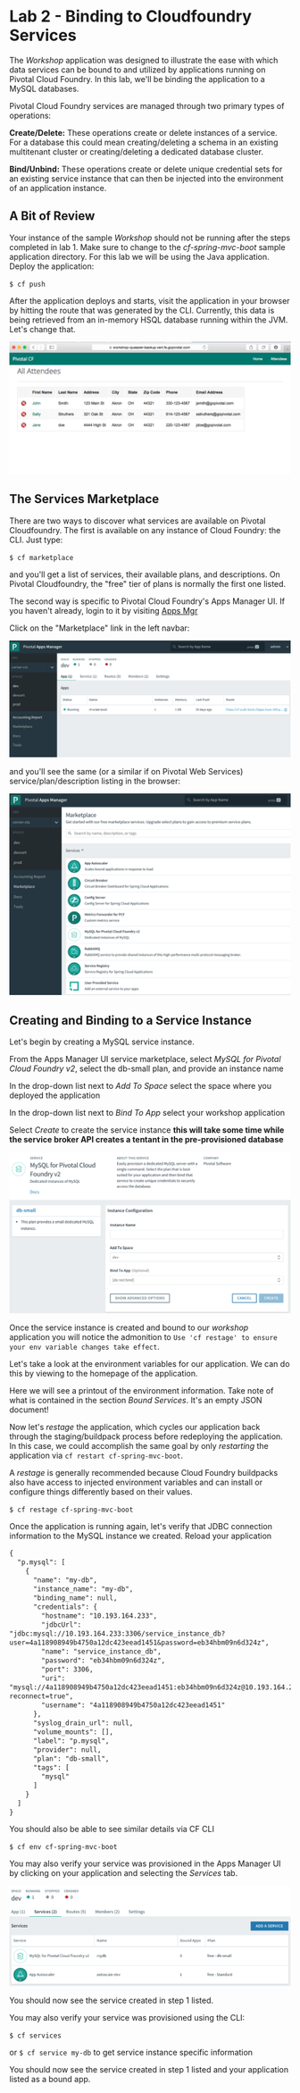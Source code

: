 # Lab 2 - Binding to Cloudfoundry Services

The _Workshop_ application was designed to illustrate the ease with which data services can be bound to and utilized by applications running on Pivotal Cloud Foundry.
In this lab, we'll be binding the application to a MySQL databases.

Pivotal Cloud Foundry services are managed through two primary types of operations:

**Create/Delete:** These operations create or delete instances of a service.
For a database this could mean creating/deleting a schema in an existing multitenant cluster or creating/deleting a dedicated database cluster.

**Bind/Unbind:** These operations create or delete unique credential sets for an existing service instance that can then be injected into the environment of an application instance.

## A Bit of Review

Your instance of the sample _Workshop_ should not be running after the steps completed in lab 1.  Make sure to change to the _cf-spring-mvc-boot_ sample application directory.  For this lab we will be using the Java application.  Deploy the application:

`$ cf push`

After the application deploys and starts, visit the application in your browser by hitting the route that was generated by the CLI.  Currently, this data is being retrieved from an in-memory HSQL database running within the JVM.  Let's change that.

![Alt](lab.png)

## The Services Marketplace

There are two ways to discover what services are available on Pivotal Cloudfoundry.
The first is available on any instance of Cloud Foundry: the CLI. Just type:

`$ cf marketplace`

and you'll get a list of services, their available plans, and descriptions. On Pivotal Cloudfoundry, the "free" tier of plans is normally the first one listed.

The second way is specific to Pivotal Cloud Foundry's Apps Manager UI. If you haven't already, login to it by visiting [Apps Mgr](apps.)

Click on the "Marketplace" link in the left navbar:

![Alt](lab1.png)

and you'll see the same (or a similar if on Pivotal Web Services) service/plan/description listing in the browser:

![Alt](lab2.png)

## Creating and Binding to a Service Instance

Let's begin by creating a MySQL service instance.

From the Apps Manager UI service marketplace, select _MySQL for Pivotal Cloud Foundry v2_, select the db-small plan, and provide an instance name

In the drop-down list next to _Add To Space_ select the space where you deployed the application

In the drop-down list next to _Bind To App_ select your workshop application

Select _Create_ to create the service instance **this will take some time while the service broker API creates a tentant in the pre-provisioned database**

![Alt](lab3.png)

Once the service instance is created and bound to our _workshop_ application you will notice the admonition to `Use 'cf restage' to ensure your env variable changes take effect`.

Let's take a look at the environment variables for our application. We can do this by viewing to the homepage of the application.

Here we will see a printout of the environment information.  Take note of what is contained in the section _Bound Services_.  It's an empty JSON document!

Now let's _restage_ the application, which cycles our application back through the staging/buildpack process before redeploying the application. In this case, we could accomplish the same goal by only _restarting_ the application via `cf restart cf-spring-mvc-boot`.

A _restage_ is generally recommended because Cloud Foundry buildpacks also have access to injected environment variables and can install or configure things differently based on their values.

`$ cf restage cf-spring-mvc-boot`

Once the application is running again, let's verify that JDBC connection information to the MySQL instance we created. Reload your application

~~~~
{
  "p.mysql": [
    {
      "name": "my-db",
      "instance_name": "my-db",
      "binding_name": null,
      "credentials": {
        "hostname": "10.193.164.233",
        "jdbcUrl": "jdbc:mysql://10.193.164.233:3306/service_instance_db?user=4a118908949b4750a12dc423eead1451&password=eb34hbm09n6d324z",
        "name": "service_instance_db",
        "password": "eb34hbm09n6d324z",
        "port": 3306,
        "uri": "mysql://4a118908949b4750a12dc423eead1451:eb34hbm09n6d324z@10.193.164.233:3306/service_instance_db?reconnect=true",
        "username": "4a118908949b4750a12dc423eead1451"
      },
      "syslog_drain_url": null,
      "volume_mounts": [],
      "label": "p.mysql",
      "provider": null,
      "plan": "db-small",
      "tags": [
        "mysql"
      ]
    }
  ]
}
~~~~

You should also be able to see similar details via CF CLI

`$ cf env cf-spring-mvc-boot`

You may also verify your service was provisioned in the Apps Manager UI by clicking on your application and selecting the _Services_ tab.

![Alt](lab4.png)

You should now see the service created in step 1 listed.

You may also verify your service was provisioned using the CLI:

`$ cf services`

or `$ cf service my-db` to get service instance specific information

You should now see the service created in step 1 listed and your application listed as a bound app.